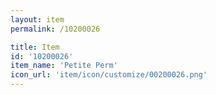 ```yaml
---
layout: item
permalink: /10200026

title: Item
id: '10200026'
item_name: 'Petite Perm'
icon_url: 'item/icon/customize/00200026.png'
---
```


